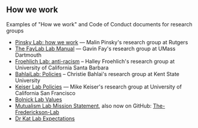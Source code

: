 ## How we work

Examples of "How we work" and Code of Conduct documents for research groups

- [Pinsky Lab: how we work](https://github.com/pinskylab/how_we_work) — Malin Pinsky's research group at Rutgers
- [The FayLab Lab Manual](https://thefaylab.github.io/lab-manual/index.html) — Gavin Fay's research group at UMass Dartmouth
- [Froehlich Lab: anti-racism](https://github.com/Froehlich-Lab/anti-racism) – Halley Froehlich's research group at University of California Santa Barbara
- [BahlaiLab: Policies](https://github.com/BahlaiLab/Policies) – Christie Bahlai's research group at Kent State University
- [Keiser Lab Policies](https://github.com/keiserlab/policy/) — Mike Keiser's research group at University of California San Francisco
- [Bolnick Lab Values](https://bolnicklab.wordpress.com/2015/10/01/labvalues/)
- [Mutualism Lab Mission Statement](http://mutualism.ca/lab-mission-statement), also now on GitHub: [The-Frederickson-Lab](https://github.com/The-Frederickson-Lab/mission-statement)
- [Dr Kat Lab Expectations](https://drkatlab.wordpress.com/resources/lab-expectations/)

<!---Tweets 

https://twitter.com/orchid00/status/1313762179850485762


--->
